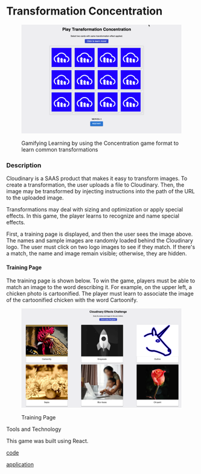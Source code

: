 # Transformation Concentration

<figure><img src="../.gitbook/assets/transformation-concentration.png" alt=""><figcaption><p>Gamifying Learning by using the Concentration game format to learn common transformations</p></figcaption></figure>

### Description

Cloudinary is a SAAS product that makes it easy to transform images. To create a transformation, the user uploads a file to Cloudinary. Then, the image may be transformed by injecting instructions into the path of the URL to the uploaded image. &#x20;

Transformations may deal with sizing and optimization or apply special effects.  In this game, the player learns to recognize and name special effects.

First, a training page is displayed, and then the user sees the image above. The names and sample images are randomly loaded behind the Cloudinary logo. The user must click on two logo images to see if they match. If there's a match, the name and image remain visible; otherwise, they are hidden.

#### Training Page

The training page is shown below.  To win the game, players must be able to match an image to the word describing it.  For example, on the upper left, a chicken photo is cartoonified. The player must learn to associate the image of the cartoonified chicken with the word Cartoonify.

<figure><img src="../.gitbook/assets/cloudinary-transform-game-training.png" alt=""><figcaption><p>Training Page</p></figcaption></figure>

Tools and Technology

This game was built using React.&#x20;

[code](https://github.com/rebeccapeltz/transformation-concentration)

[application](https://github.com/rebeccapeltz/transformation-concentration)
